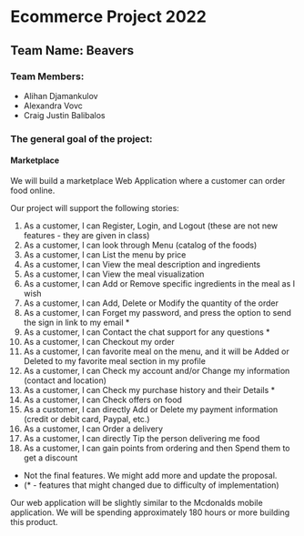 # Ecommerce Project 2022

## Team Name: Beavers

### Team Members:
- Alihan Djamankulov
- Alexandra Vovc
- Craig Justin Balibalos

### The general goal of the project:
#### Marketplace
We will build a marketplace Web Application where a customer can order food online.

Our project will support the following stories:
1. As a customer, I can Register, Login, and Logout (these are not new features - they are given in class)
2. As a customer, I can look through Menu (catalog of the foods)
3. As a customer, I can List the menu by price
4. As a customer, I can View the meal description and ingredients
6. As a customer, I can View the meal visualization
7. As a customer, I can Add or Remove specific ingredients in the meal as I wish
8. As a customer, I can Add, Delete or Modify the quantity of the order
9. As a customer, I can Forget my password, and press the option to send the sign in link to my email *
10. As a customer, I can Contact the chat support for any questions *
11. As a customer, I can Checkout my order
12. As a customer, I can favorite meal on the menu, and it will be Added or Deleted to my favorite meal section in my profile
13. As a customer, I can Check my account and/or Change my information (contact and location)
14. As a customer, I can Check my purchase history and their Details *
15. As a customer, I can Check offers on food
16. As a customer, I can directly Add or Delete my payment information (credit or debit card, Paypal, etc.)
17. As a customer, I can Order a delivery
18. As a customer, I can directly Tip the person delivering  me food
19. As a customer, I can gain points from ordering and then Spend them to get a discount
- Not the final features. We might add more and update the proposal.
- (* - features that might changed due to difficulty of implementation)

Our web application will be slightly similar to the Mcdonalds mobile application. 
We will be spending approximately 180 hours or more building this product.
